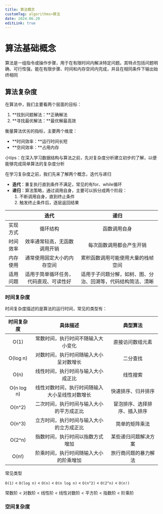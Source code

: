 ```yaml
---
title: 算法概念
customTag: algorithms>算法
date: 2024.06.20
editLink: true
---
```


# 算法基础概念

算法是一组指令或操作步骤，用于在有限时间内解决特定问题。其特点包括问题明确、可行性强，能在有限步骤、时间和内存空间内完成，并且在相同条件下输出始终相同

## 算法复杂度

在算法中，我们主要看两个层面的目标：

1. **找到问题解法：**正确解法
2. **寻找最优解法：**最优解最高效

衡量算法优劣的指标，主要两个维度：

- **时间效率：**运行时间长短
- **空间效率：**占用内存

小tips：在深入学习数据结构与算法之前，先对复杂度分析建立初步的了解，以便能够完成简单算法的复杂度分析

在学习复杂度之前，我们先来了解两个概念，迭代与递归

- **迭代**：重复执行直到条件不满足，常见的有for、while循环
- **递归**：算法策略，通过调用自身，主要可以拆分成两个阶段：
  1. 不断调用自身，直到终止条件
  2. 触发终止条件后，逐层返回结果

|          |                  迭代                  |                             递归                             |
| :------: | :------------------------------------: | :----------------------------------------------------------: |
| 实现方式 |                循环结构                |                         函数调用自身                         |
| 时间效率 |      效率通常较高，无函数调用开销      |                   每次函数调用都会产生开销                   |
| 内存使用 |       通常使用固定大小的内存空间       |              累积函数调用可能使用大量的栈帧空间              |
| 适用问题 | 适用于简单循环任务，代码直观、可读性好 | 适用于子问题分解，如树、图、分治、回溯等，代码结构简洁、清晰 |

### 时间复杂度

时间复杂度描述的是算法的运行时间，常见的类型有：

| 时间复杂度 |                    具体描述                    |           典型算法           |
| :--------: | :--------------------------------------------: | :--------------------------: |
|    O(1)    |       常数时间，执行时间不随输入大小变化       |       直接访问数组元素       |
|  O(log n)  |     对数时间，执行时间随输入大小呈对数增长     |           二分查找           |
|    O(n)    |       线性时间，执行时间与输入大小成正比       |           线性搜索           |
| O(n log n) | 线性对数时间，执行时间随输入大小呈线性对数增长 |      快速排序、归并排序      |
|   O(n^2)   |    二次时间，执行时间与输入大小的平方成正比    | 冒泡排序、选择排序、插入排序 |
|   O(n^3)   |    立方时间，执行时间与输入大小的立方成正比    |        简单的矩阵乘法        |
|   O(2^n)   |        指数时间，执行时间以指数方式增加        |     某些递归问题解决方案     |
|   O(n!)    |     阶乘时间，执行时间随输入大小的阶乘增加     |     旅行商问题的暴力解法     |

常见类型

`O(1)` < `O(log n)` < `O(n)` < `O(n log n)` < `O(n^2)` < `O(2^n)` < `O(n!)`

常数阶 < 对数阶 < 线性阶 < 线性对数阶 < 平方阶 < 指数阶 < 阶乘阶



### 空间复杂度



